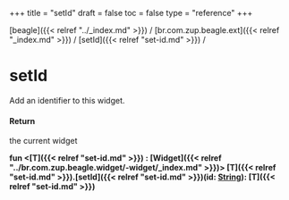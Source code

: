 +++
title = "setId"
draft = false
toc = false
type = "reference"
+++

[beagle]({{< relref "../_index.md" >}}) / [br.com.zup.beagle.ext]({{< relref "_index.md" >}}) / [setId]({{< relref "set-id.md" >}}) / 



# setId  


Add an identifier to this widget.



#### Return  


the current widget

  
  
<b><b>fun <[T]({{< relref "set-id.md" >}}) : [Widget]({{< relref "../br.com.zup.beagle.widget/-widget/_index.md" >}})> [T]({{< relref "set-id.md" >}}).[setId]({{< relref "set-id.md" >}})(id: [String](https://kotlinlang.org/api/latest/jvm/stdlib/kotlin/-string/index.html)): [T]({{< relref "set-id.md" >}})</b></b>  



